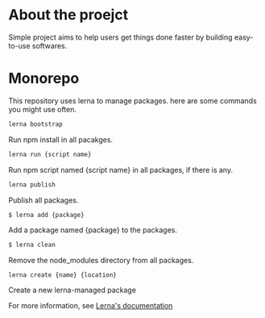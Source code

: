 # About the proejct

Simple project aims to help users get things done faster by building easy-to-use
softwares.

# Monorepo

This repository uses lerna to manage packages.
here are some commands you might use often.

```bash
lerna bootstrap
```

Run npm install in all pacakges.

```bash
lerna run {script name}
```

Run npm script named {script name} in all packages, if there is any.

```bash
lerna publish
```

Publish all packages.

```bash
$ lerna add {package}
```

Add a package named {package} to the packages.

```bash
$ lerna clean
```

Remove the node_modules directory from all packages.

```
lerna create {name} {location}

```

Create a new lerna-managed package

For more information, see [Lerna's documentation](https://github.com/lerna/lerna)
